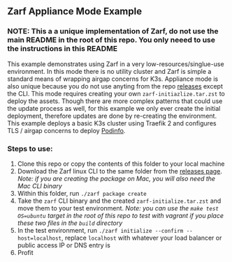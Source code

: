 ## Zarf Appliance Mode Example

### NOTE: This a a unique implementation of Zarf, do not use the main README in the root of this repo.  You only neeed to use the instructions in this README

This example demonstrates using Zarf in a very low-resources/singlue-use environment.  In this mode there is no utility cluster and Zarf is simple a standard means of wrapping airgap concerns for K3s.  Appliance mode is also unique because you do not use anyting from the repo [releases](https://repo1.dso.mil/platform-one/big-bang/apps/product-tools/zarf/-/releases) except the CLI.  This mode requires creating your own `zarf-initiazlize.tar.zst` to deploy the assets.  Though there are more complex patterns that could use the update process as well, for this example we only ever create the initial deployment, therefore updates are done by re-creating the environment. This example deploys a basic K3s cluster using Traefik 2 and configures TLS / airgap concerns to deploy [Podinfo](https://github.com/stefanprodan/podinfo).

### Steps to use:
1. Clone this repo or copy the contents of this folder to your local machine
2. Download the Zarf linux CLI to the same folder from the [releases page](https://repo1.dso.mil/platform-one/big-bang/apps/product-tools/zarf/-/releases).  _Note: if you are creating the package on Mac, you will also need the Mac CLI binary_
3. Within this folder, run `./zarf package create`
4. Take the `zarf` CLI binary and the created `zarf-initialize.tar.zst` and move them to your test environment.  _Note: you can use the `make test OS=ubuntu` target in the root of this repo to test with vagrant if you place these two files in the `build` directory_
5. In the test environment, run `./zarf initialize --confirm --host=localhost`, replace `localhost` with whatever your load balancer or public access IP or DNS entry is
6. Profit